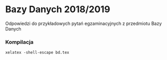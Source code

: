 # Bazy Danych 2018/2019
Odpowiedzi do przykładowych pytań egzaminacyjnych z przedmiotu Bazy Danych

### Kompilacja
```
xelatex -shell-escape bd.tex
```
